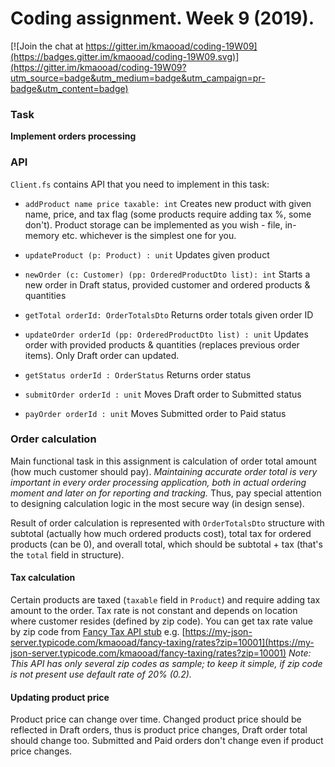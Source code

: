 # Coding assignment. Week 9 (2019).

[![Join the chat at https://gitter.im/kmaooad/coding-19W09](https://badges.gitter.im/kmaooad/coding-19W09.svg)](https://gitter.im/kmaooad/coding-19W09?utm_source=badge&utm_medium=badge&utm_campaign=pr-badge&utm_content=badge)
<NEVER BUILT>

### Task

**Implement orders processing**

### API
`Client.fs` contains API that you need to implement in this task:
- `addProduct name price taxable: int` Creates new product with given name, price, and tax flag (some products require adding tax %, some don't). Product storage can be implemented as you wish - file, in-memory etc. whichever is the simplest one for you.

- `updateProduct (p: Product) : unit` Updates given product

- `newOrder (c: Customer) (pp: OrderedProductDto list): int` Starts a new order in Draft status, provided customer and ordered products & quantities 

- `getTotal orderId: OrderTotalsDto` Returns order totals given order ID

- `updateOrder orderId (pp: OrderedProductDto list) : unit` Updates order with provided products & quantities (replaces previous order items). Only Draft order can updated.

- `getStatus orderId : OrderStatus` Returns order status

- `submitOrder orderId : unit` Moves Draft order to Submitted status

- `payOrder orderId : unit` Moves Submitted order to Paid status

### Order calculation

Main functional task in this assignment is calculation of order total amount (how much customer should pay). _Maintaining accurate order total is very important in every order processing application, both in actual ordering moment and later on for reporting and tracking._ Thus, pay special attention to designing calculation logic in the most secure way (in design sense).

Result of order calculation is represented with `OrderTotalsDto` structure with subtotal (actually how much ordered products cost), total tax for ordered products (can be 0), and overall total, which should be subtotal + tax (that's the `total` field in structure).

#### Tax calculation

Certain products are taxed (`taxable` field in `Product`) and require adding tax amount to the order.
Tax rate is not constant and depends on location where customer resides (defined by zip code). You can get tax rate value by zip code from [Fancy Tax API stub](https://my-json-server.typicode.com/kmaooad/fancy-taxing/rates) e.g. [https://my-json-server.typicode.com/kmaooad/fancy-taxing/rates?zip=10001](https://my-json-server.typicode.com/kmaooad/fancy-taxing/rates?zip=10001) _Note: This API has only several zip codes as sample; to keep it simple, if zip code is not present use default rate of 20% (0.2)._

#### Updating product price

Product price can change over time. Changed product price should be reflected in Draft orders, thus is product price changes, Draft order total should change too. Submitted and Paid orders don't change even if product price changes.

